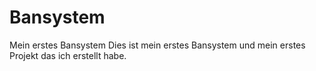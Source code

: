 # Bansystem
Mein erstes Bansystem
Dies ist mein erstes Bansystem
und mein erstes Projekt das ich 
erstellt habe.
